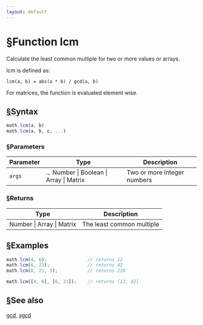 ```yaml
---
layout: default
---
```


<h1 id="function-lcm"><a href="#function-lcm">&sect;</a>Function lcm</h1>

Calculate the least common multiple for two or more values or arrays.

lcm is defined as:

    lcm(a, b) = abs(a * b) / gcd(a, b)

For matrices, the function is evaluated element wise.


<h2 id="syntax"><a href="#syntax">&sect;</a>Syntax</h2>

```js
math.lcm(a, b)
math.lcm(a, b, c, ...)
```

<h3 id="parameters"><a href="#parameters">&sect;</a>Parameters</h3>

Parameter | Type | Description
--------- | ---- | -----------
`args` | ... Number &#124; Boolean &#124; Array &#124; Matrix | Two or more integer numbers

<h3 id="returns"><a href="#returns">&sect;</a>Returns</h3>

Type | Description
---- | -----------
Number &#124; Array &#124; Matrix | The least common multiple


<h2 id="examples"><a href="#examples">&sect;</a>Examples</h2>

```js
math.lcm(4, 6);               // returns 12
math.lcm(6, 21);              // returns 42
math.lcm(6, 21, 5);           // returns 210

math.lcm([4, 6], [6, 21]);    // returns [12, 42]
```


<h2 id="see-also"><a href="#see-also">&sect;</a>See also</h2>

[gcd](gcd.html),
[xgcd](xgcd.html)


<!-- Note: This file is automatically generated from source code comments. Changes made in this file will be overridden. -->
